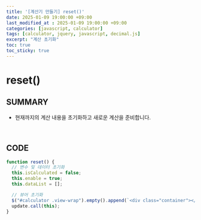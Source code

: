 ```yaml
---
title: '[계산기 만들기] reset()'
date: 2025-01-09 19:00:00 +09:00
last_modified_at : 2025-01-09 19:00:00 +09:00
categories: [javascript, calculator]
tags: [calculator, jquery, javascript, decimal.js]
excerpt: "계산 초기화"
toc: true
toc_sticky: true
---
```


# reset()

## SUMMARY
- 현재까지의 계산 내용을 초기화하고 새로운 계산을 준비합니다.

<br/>

## CODE

```javascript
function reset() {
  // 변수 및 데이터 초기화
  this.isCalculated = false;
  this.enable = true;
  this.dataList = [];

  // 뷰어 초기화
  $("#calculator .view-wrap").empty().append(`<div class="container"></div>`);
  update.call(this);
}
```

<br/>
